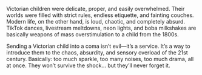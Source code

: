 Victorian children were delicate, proper, and easily overwhelmed. Their worlds were filled with strict rules, endless etiquette, and fainting couches. Modern life, on the other hand, is loud, chaotic, and completely absurd. TikTok dances, livestream meltdowns, neon lights, and boba milkshakes are basically weapons of mass overstimulation to a child from the 1800s.

Sending a Victorian child into a coma isn’t evil—it’s a service. It’s a way to introduce them to the chaos, absurdity, and sensory overload of the 21st century. Basically: too much sparkle, too many noises, too much drama, all at once. They won’t survive the shock… but they’ll never forget it.